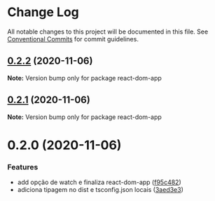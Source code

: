# Change Log

All notable changes to this project will be documented in this file.
See [Conventional Commits](https://conventionalcommits.org) for commit guidelines.

## [0.2.2](https://github.com/pdrmdrs/react-component-library/compare/react-dom-app@0.2.1...react-dom-app@0.2.2) (2020-11-06)

**Note:** Version bump only for package react-dom-app





## [0.2.1](https://github.com/pdrmdrs/react-component-library/compare/react-dom-app@0.2.0...react-dom-app@0.2.1) (2020-11-06)

**Note:** Version bump only for package react-dom-app





# 0.2.0 (2020-11-06)


### Features

* add opção de watch e finaliza react-dom-app ([f95c482](https://github.com/pdrmdrs/react-component-library/commit/f95c4825b9997081253e16b2dd96093c266779b8))
* adiciona tipagem no dist e tsconfig.json locais ([3aed3e3](https://github.com/pdrmdrs/react-component-library/commit/3aed3e3de56bfdacd69a77da144bcbe51fca6b24))

